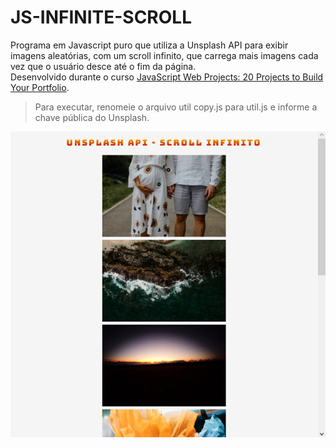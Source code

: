 # JS-INFINITE-SCROLL

Programa em Javascript puro que utiliza a Unsplash API para exibir imagens aleatórias, com um scroll infinito, que carrega mais imagens cada vez que o usuário desce até o fim da página.<br />
Desenvolvido durante o curso [JavaScript Web Projects: 20 Projects to Build Your Portfolio](https://www.udemy.com/course/javascript-web-projects-to-build-your-portfolio-resume).<br/>

<blockquote>Para executar, renomeie o arquivo util copy.js para util.js e informe a chave pública do Unsplash.</blockquote>

![](https://github.com/luiizsilverio/js-infinite-scroll/blob/master/tela1.png)